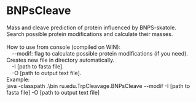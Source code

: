 # BNPsCleave<br />
Mass and cleave prediction of protein influenced by BNPS-skatole.<br />
Search possible protein modifications and calculate their masses.<br />
<br />
How to use from console (compiled on WIN):<br />
&emsp;--modif: flag to calculate possible protein modifications (if you need). Creates new file in directory automatically.<br />
&emsp;-I [path to fasta file].<br />
&emsp;-O [path to output text file].<br />
Example:<br />
java -classpath .\bin ru.edu.TrpCleavage.BNPsCleave --modif -I [path to fasta file] -O [path to output text file]<br />
